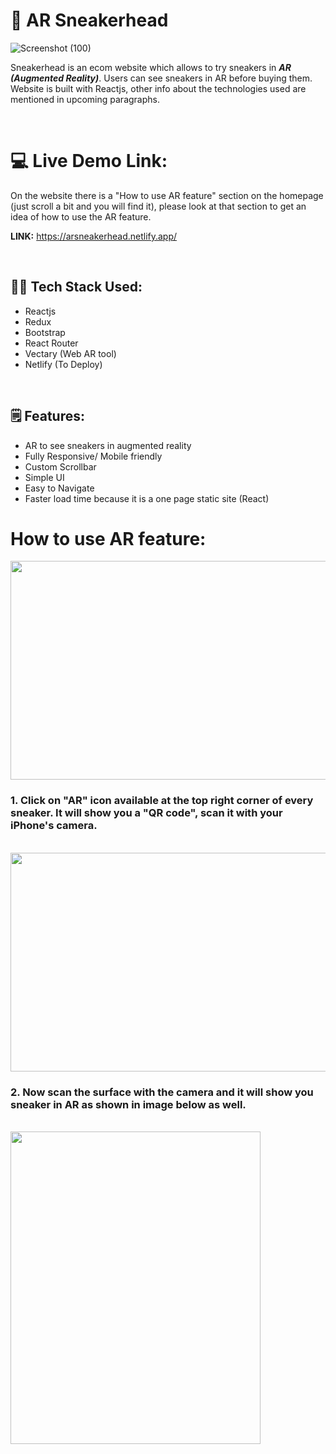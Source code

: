 <!-- ![Screenshot (92)](https://user-images.githubusercontent.com/97867019/158023430-b2c117fe-23bb-4842-80db-72063a0f8b94.png) -->

# 👟 AR Sneakerhead
![Screenshot (100)](https://user-images.githubusercontent.com/97867019/159622049-2a07187d-c644-4655-996c-a3301cb4706d.png)

Sneakerhead is an ecom website which allows to try sneakers in ***AR (Augmented Reality)***. Users can see sneakers in AR before buying them. Website is built with Reactjs, other info about the technologies used are mentioned in upcoming paragraphs.

<br />

# :computer: Live Demo Link:

On the website there is a "How to use AR feature" section on the homepage (just scroll a bit and you will find it), please look at that section to get an idea of how to use the AR feature.

**LINK:**  https://arsneakerhead.netlify.app/

<br />

## 👨‍💻 Tech Stack Used:
 
- Reactjs
- Redux
- Bootstrap
- React Router
- Vectary (Web AR tool)
- Netlify (To Deploy)

<br />

## 🗒️ Features:

- AR to see sneakers in augmented reality
- Fully Responsive/ Mobile friendly
- Custom Scrollbar
- Simple UI
- Easy to Navigate
- Faster load time because it is a one page static site (React)


# How to use AR feature:

<img src="https://user-images.githubusercontent.com/97867019/158022418-a7f530a7-5e45-4efe-a570-db2966c93d83.png" width="700" height="350">
<br /> 

### 1. Click on "AR" icon available at the top right corner of every sneaker. It will show you a "QR code", scan it with your iPhone's camera.

<br />
<img src="https://user-images.githubusercontent.com/97867019/158022430-77005b57-e033-4095-bf10-e03fc05467ba.png" width="600" height="350">
<br />

### 2. Now scan the surface with the camera and it will show you sneaker in AR as shown in image below as well.
<br/>

<img src="https://user-images.githubusercontent.com/97867019/158022481-631c13c0-d790-47ee-9178-ab5f4332353d.jpg" width="400" height="500">

